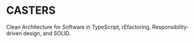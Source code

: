 # CASTERS

Clean Architecture for Software in TypeScript, rEfactoring,
Responsibility-driven design, and SOLID.

